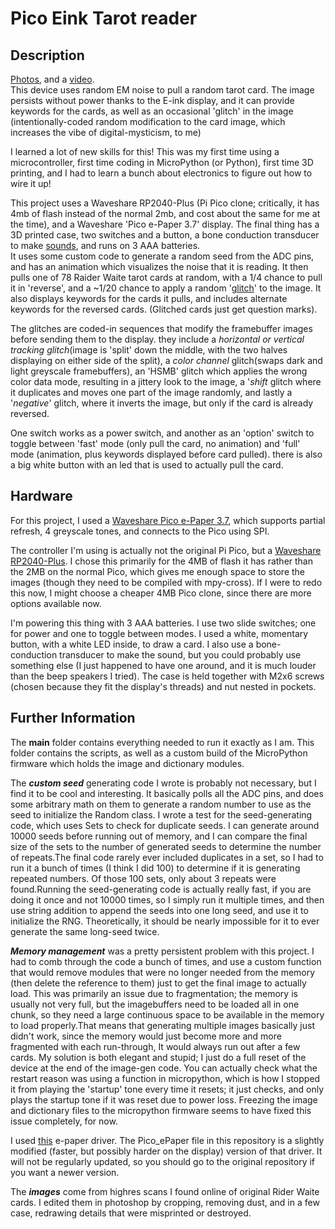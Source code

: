 # Pico Eink Tarot reader

## Description

[Photos](https://imgur.com/a/eFbvrGN), and a [video](https://i.imgur.com/E46DFaU.mp4).  
This device uses random EM noise to pull a random tarot card. The image persists without power thanks to the E-ink display, and it can provide keywords for the cards, as well as an occasional 'glitch' in the image (intentionally-coded random modification to the card image, which increases the vibe of digital-mysticism, to me)  


I learned a lot of new skills for this! This was my first time using a microcontroller, first time coding in MicroPython (or Python), first time 3D printing, and I had to learn a bunch about electronics to figure out how to wire it up!  


This project uses a Waveshare RP2040-Plus (Pi Pico clone; critically, it has 4mb of flash instead of the normal 2mb, and cost about the same for me at the time), and a Waveshare 'Pico e-Paper 3.7' display. The final thing has a 3D printed case, two switches and a button, a bone conduction transducer to make [sounds](https://i.imgur.com/HLvyiXz.mp4), and runs on 3 AAA batteries.   
It uses some custom code to generate a random seed from the ADC pins, and has an animation which visualizes the noise that it is reading. It then pulls one of 78 Raider Waite tarot cards at random, with a 1/4 chance to pull it in 'reverse', and a \~1/20 chance to apply a random '[glitch](https://i.imgur.com/QsZrDlS.mp4)' to the image. It also displays keywords for the cards it pulls, and includes alternate keywords for the reversed cards. (Glitched cards just get question marks).  


The glitches are coded-in sequences that modify the framebuffer images before sending them to the display. they include a *horizontal or vertical tracking glitch*(image is 'split' down the middle, with the two halves displaying on either side of the split), a *color channel* glitch(swaps dark and light greyscale framebuffers), an 'HSMB' glitch which applies the wrong color data mode, resulting in a jittery look to the image, a '*shift* glitch where it duplicates and moves one part of the image randomly, and lastly a '*negative*' glitch, where it inverts the image, but only if the card is already reversed.   


One switch works as a power switch, and another as an 'option' switch to toggle between 'fast' mode (only pull the card, no animation) and 'full' mode (animation, plus keywords displayed before card pulled). there is also a big white button with an led that is used to actually pull the card.

## Hardware

For this project, I used a [Waveshare Pico e-Paper 3.7](https://www.waveshare.com/wiki/Pico-ePaper-3.7), which supports partial refresh, 4 greyscale tones, and connects to the Pico using SPI. 

The controller I'm using is actually not the original Pi Pico, but a [Waveshare RP2040-Plus](https://www.waveshare.com/wiki/RP2040-Plus). I chose this primarily for the 4MB of flash it has rather than the 2MB on the normal Pico, which gives me enough space to store the images (though they need to be compiled with mpy-cross). If I were to redo this now, I might choose a cheaper 4MB Pico clone, since there are more options available now. 

I'm powering this thing with 3 AAA batteries. I use two slide switches; one for power and one to toggle between modes. I used a white, momentary button, with a white LED inside, to draw a card. I also use a bone-conduction transducer to make the sound, but you could probably use something else (I just happened to have one around, and it is much louder than the beep speakers I tried). The case is held together with M2x6 screws (chosen because they fit the display's threads) and nut nested in pockets. 

## Further Information

The **main** folder contains everything needed to run it exactly as I am. This folder contains the scripts, as well as a custom build of the MicroPython firmware which holds the image and dictionary modules.

The ***custom seed*** generating code I wrote is probably not necessary, but I find it to be cool and interesting. It basically polls all the ADC pins, and does some arbitrary math on them to generate a random number to use as the seed to initialize the Random class. I wrote a test for the seed-generating code, which uses Sets to check for duplicate seeds. I can generate around 10000 seeds before running out of memory, and I can compare the final size of the sets to the number of generated seeds to determine the number of repeats.The final code rarely ever included duplicates in a set, so I had to run it a bunch of times (I think I did 100) to determine if it is generating repeated numbers. Of those 100 sets, only about 3 repeats were found.Running the seed-generating code is actually really fast, if you are doing it once and not 10000 times, so I simply run it multiple times, and then use string addition to append the seeds into one long seed, and use it to initialize the RNG. Theoretically, it should be nearly impossible for it to ever generate the same long-seed twice.

***Memory management*** was a pretty persistent problem with this project. I had to comb through the code a bunch of times, and use a custom function that would remove modules that were no longer needed from the memory (then delete the reference to them) just to get the final image to actually load. This was primarily an issue due to fragmentation; the memory is usually not very full, but the imagebuffers need to be loaded all in one chunk, so they need a large continuous space to be available in the memory to load properly.That means that generating multiple images basically just didn't work, since the memory would just become more and more fragmented with each run-through, It would always run out after a few cards. My solution is both elegant and stupid; I just do a full reset of the device at the end of the image-gen code. You can actually check what the restart reason was using a function in micropython, which is how I stopped it from playing the 'startup' tone every time it resets; it just checks, and only plays the startup tone if it was reset due to power loss. Freezing the image and dictionary files to the micropython firmware seems to have fixed this issue completely, for now. 

I used [this](https://github.com/phoreglad/pico-epaper) e-paper driver. The Pico_ePaper file in this repository is a slightly modified (faster, but possibly harder on the display) version of that driver. It will not be regularly updated, so you should go to the original repository if you want a newer version. 


The ***images*** come from highres scans I found online of original Rider Waite cards. I edited them in photoshop by cropping, removing dust, and in a few case, redrawing details that were misprinted or destroyed.
